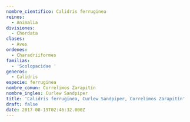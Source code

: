 ```yaml
---
nombre_cientifico: Calidris ferruginea
reinos:
  - Animalia
divisiones:
  - Chordata
clases:
  - Aves
ordenes:
  - Charadriiformes
familias:
  - 'Scolopacidae '
generos:
  - Calidris
especie: ferruginea
nombre_comun: Correlimos Zarapitín
nombre_ingles: Curlew Sandpiper
title: 'Calidris ferruginea, Curlew Sandpiper, Correlimos Zarapitín'
draft: false
date: 2017-08-19T02:46:32.000Z
---
```


